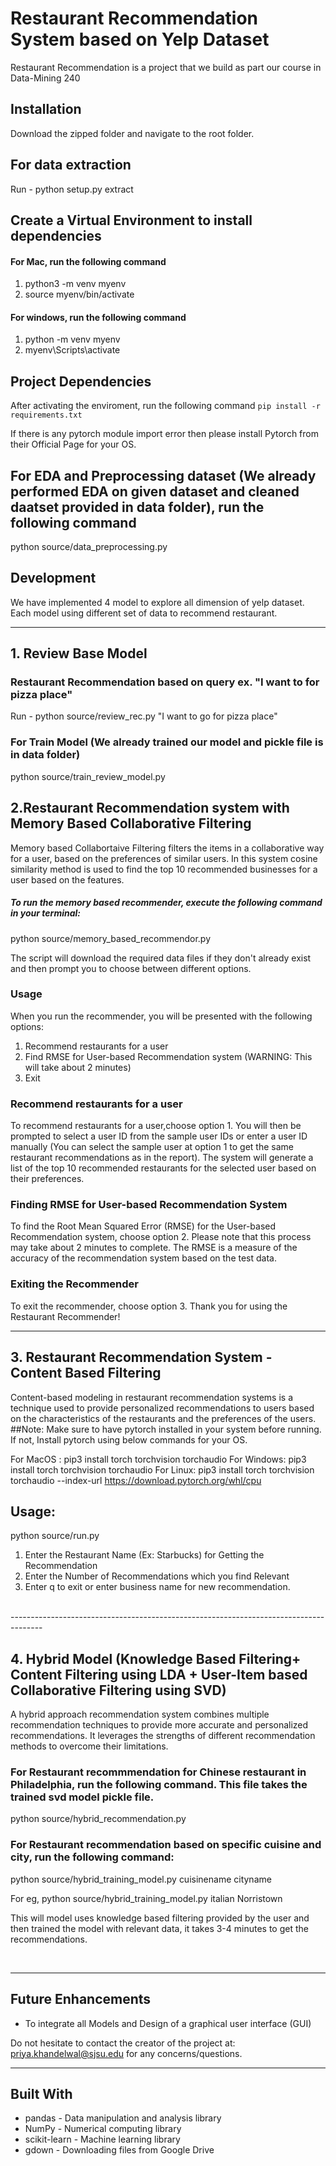 # Restaurant Recommendation System based on Yelp Dataset

Restaurant Recommendation is a project that we build as part our course in Data-Mining 240

## Installation
Download the zipped folder and navigate to the root folder. 

## For data extraction
Run - python setup.py extract

## Create a Virtual Environment to install dependencies

#### For Mac, run the following command 

1. python3 -m venv myenv
2. source myenv/bin/activate

#### For windows, run the following command
1. python -m venv myenv
2. myenv\Scripts\activate


## Project Dependencies
After activating the enviroment, run the following command
`pip install -r requirements.txt`

If there is any pytorch module import error then please install Pytorch from their Official Page for your OS.

## For EDA and Preprocessing dataset (We already performed EDA on given dataset and cleaned daatset provided in data folder), run the following command
python source/data_preprocessing.py

## Development
We have implemented 4 model to  explore all dimension of yelp dataset. Each model using different set of data to recommend restaurant.

--------------------------------------------------------------------------------------

## 1. Review Base Model
### Restaurant Recommendation based on query ex. "I want to for pizza place"
Run - python source/review_rec.py "I want to go for pizza place"

### For Train Model (We already trained our model and pickle file is in data folder)
python source/train_review_model.py

## 2.Restaurant Recommendation system with Memory Based Collaborative Filtering
Memory based Collabortaive Filtering filters the items in a collaborative way for a user, based on the preferences of similar users. In this system cosine similarity method is used to find the top 10 recommended businesses for a user based on the features.

##### To run the memory based recommender, execute the following command in your terminal:
python source/memory_based_recommendor.py

The script will download the required data files if they don't already exist and then prompt you to choose between different options.

### Usage
When you run the recommender, you will be presented with the following options:

1. Recommend restaurants for a user
2. Find RMSE for User-based Recommendation system (WARNING: This will take about 2 minutes)
3. Exit


###  Recommend restaurants for a user
To recommend restaurants for a user,choose option 1. You will then be prompted to select a user ID from the sample user IDs or enter a user ID manually (You can select the sample user at option 1 to get the same restaurant recommendations as in the report). The system will generate a list of the top 10 recommended restaurants for the selected user based on their preferences.

### Finding RMSE for User-based Recommendation System
To find the Root Mean Squared Error (RMSE) for the User-based Recommendation system, choose option 2. Please note that this process may take about 2 minutes to complete. The RMSE is a measure of the accuracy of the recommendation system based on the test data.

### Exiting the Recommender
To exit the recommender, choose option 3. Thank you for using the Restaurant Recommender!

--------------------------------------------------------------------------------------
## 3. Restaurant Recommendation System - Content Based Filtering

Content-based modeling in restaurant recommendation systems is a technique used to provide personalized recommendations to users based on the characteristics of the restaurants and the preferences of the users.
<br>
##Note: 
Make sure to have pytorch installed in your system before running.
If not, Install pytorch using below commands for your OS.

For MacOS : pip3 install torch torchvision torchaudio
For Windows: pip3 install torch torchvision torchaudio
For Linux: pip3 install torch torchvision torchaudio --index-url https://download.pytorch.org/whl/cpu
<br>
## Usage:

python source/run.py

1. Enter the Restaurant Name (Ex: Starbucks) for Getting the Recommendation
2. Enter the Number of Recommendations which you find Relevant
3. Enter q to exit or enter business name for new recommendation.

<br>
--------------------------------------------------------------------------------------

## 4. Hybrid Model (Knowledge Based Filtering+ Content Filtering using LDA + User-Item based Collaborative Filtering using SVD)

A hybrid approach recommendation system combines multiple recommendation techniques to provide more accurate and personalized recommendations. It leverages the strengths of different recommendation methods to overcome their limitations.

### For Restaurant recommmendation for Chinese restaurant in Philadelphia, run the following command. This file takes the trained svd model pickle file.

python source/hybrid_recommendation.py

### For Restaurant recommendation based on specific cuisine and city, run the following command:

python source/hybrid_training_model.py cuisinename cityname

For eg, python source/hybrid_training_model.py italian Norristown

This will model uses knowledge based filtering provided by the user and then trained the model with relevant data, it takes 3-4 minutes to get the recommendations.

<br>

--------------------------------------------------------------------------------------

## Future Enhancements

- To integrate all Models and Design of a graphical user interface (GUI)

Do not hesitate to contact the creator of the project at: [priya.khandelwal@sjsu.edu](mailto:priya.khandelwal@sjsu.edu) for any concerns/questions.

---------------------------------------------------------------------------------------

## Built With
- pandas - Data manipulation and analysis library
- NumPy - Numerical computing library
- scikit-learn - Machine learning library
- gdown - Downloading files from Google Drive



